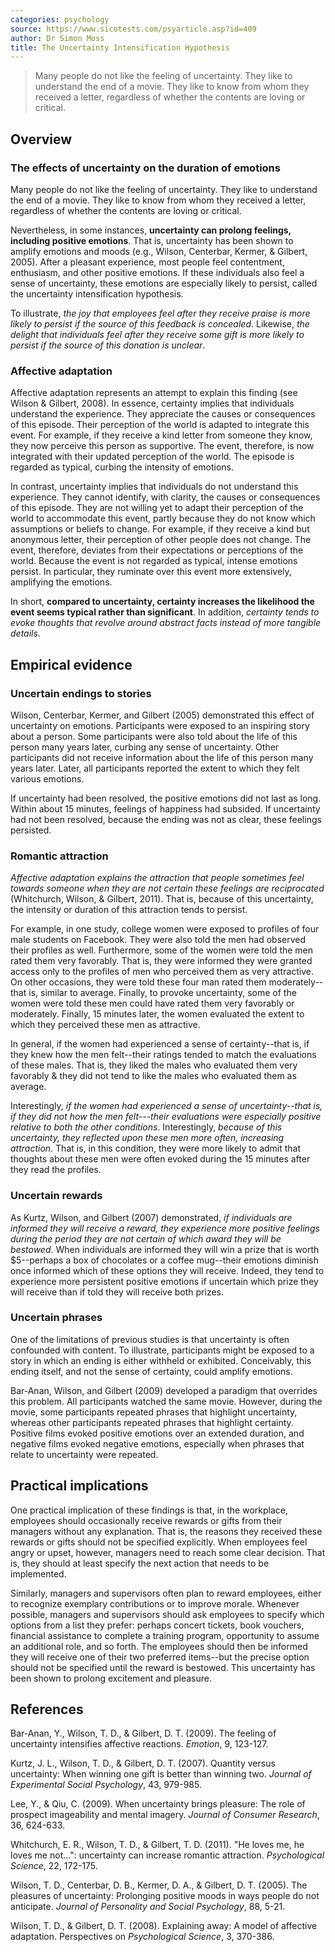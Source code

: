 ```yaml
---
categories: psychology
source: https://www.sicotests.com/psyarticle.asp?id=409
author: Dr Simon Moss
title: The Uncertainty Intensification Hypothesis
---
```


> Many people do not like the feeling of uncertainty.  They like to understand
> the end of a movie.  They like to know from whom they received a letter,
> regardless of whether the contents are loving or critical.

## Overview

### The effects of uncertainty on the duration of emotions

Many people do not like the feeling of uncertainty. They like to understand the
end of a movie. They like to know from whom they received a letter, regardless
of whether the contents are loving or critical.

Nevertheless, in some instances, **uncertainty can prolong feelings, including
positive emotions**. That is, uncertainty has been shown to amplify emotions
and moods (e.g., Wilson, Centerbar, Kermer, & Gilbert, 2005). After a pleasant
experience, most people feel contentment, enthusiasm, and other positive
emotions. If these individuals also feel a sense of uncertainty, these emotions
are especially likely to persist, called the uncertainty intensification
hypothesis.

To illustrate, *the joy that employees feel after they receive praise is more
likely to persist if the source of this feedback is concealed*. Likewise, *the
delight that individuals feel after they receive some gift is more likely to
persist if the source of this donation is unclear*.

### Affective adaptation

Affective adaptation represents an attempt to explain this finding (see Wilson
& Gilbert, 2008). In essence, certainty implies that individuals understand the
experience. They appreciate the causes or consequences of this episode. Their
perception of the world is adapted to integrate this event. For example, if
they receive a kind letter from someone they know, they now perceive this
person as supportive. The event, therefore, is now integrated with their
updated perception of the world. The episode is regarded as typical, curbing
the intensity of emotions.

In contrast, uncertainty implies that individuals do not understand this
experience. They cannot identify, with clarity, the causes or consequences of
this episode. They are not willing yet to adapt their perception of the world
to accommodate this event, partly because they do not know which assumptions or
beliefs to change. For example, if they receive a kind but anonymous letter,
their perception of other people does not change. The event, therefore,
deviates from their expectations or perceptions of the world. Because the event
is not regarded as typical, intense emotions persist. In particular, they
ruminate over this event more extensively, amplifying the emotions.

In short, **compared to uncertainty, certainty increases the likelihood the
event seems typical rather than significant**. In addition, *certainty tends to
evoke thoughts that revolve around abstract facts instead of more tangible
details*.

## Empirical evidence

### Uncertain endings to stories

Wilson, Centerbar, Kermer, and Gilbert (2005) demonstrated this effect of
uncertainty on emotions. Participants were exposed to an inspiring story about
a person. Some participants were also told about the life of this person many
years later, curbing any sense of uncertainty. Other participants did not
receive information about the life of this person many years later. Later, all
participants reported the extent to which they felt various emotions.

If uncertainty had been resolved, the positive emotions did not last as long.
Within about 15 minutes, feelings of happiness had subsided. If uncertainty had
not been resolved, because the ending was not as clear, these feelings
persisted.

### Romantic attraction

*Affective adaptation explains the attraction that people sometimes feel
towards someone when they are not certain these feelings are reciprocated*
(Whitchurch, Wilson, & Gilbert, 2011). That is, because of this uncertainty,
the intensity or duration of this attraction tends to persist.

For example, in one study, college women were exposed to profiles of four male
students on Facebook. They were also told the men had observed their profiles
as well. Furthermore, some of the women were told the men rated them very
favorably. That is, they were informed they were granted access only to the
profiles of men who perceived them as very attractive. On other occasions, they
were told these four man rated them moderately--that is, similar to average.
Finally, to provoke uncertainty, some of the women were told these men could
have rated them very favorably or moderately. Finally, 15 minutes later, the
women evaluated the extent to which they perceived these men as attractive.

In general, if the women had experienced a sense of certainty--that is, if they
knew how the men felt--their ratings tended to match the evaluations of these
males. That is, they liked the males who evaluated them very favorably & they
did not tend to like the males who evaluated them as average.

Interestingly, *if the women had experienced a sense of uncertainty--that is, if
they did not how the men felt---their evaluations were especially positive
relative to both the other conditions*. Interestingly, *because of this
uncertainty, they reflected upon these men more often, increasing attraction*.
That is, in this condition, they were more likely to admit that thoughts about
these men were often evoked during the 15 minutes after they read the profiles.

### Uncertain rewards

As Kurtz, Wilson, and Gilbert (2007) demonstrated, *if individuals are informed
they will receive a reward, they experience more positive feelings during the
period they are not certain of which award they will be bestowed*. When
individuals are informed they will win a prize that is worth $5--perhaps a box
of chocolates or a coffee mug--their emotions diminish once informed which of
these options they will receive. Indeed, they tend to experience more
persistent positive emotions if uncertain which prize they will receive than if
told they will receive both prizes.

### Uncertain phrases

One of the limitations of previous studies is that uncertainty is often
confounded with content. To illustrate, participants might be exposed to a
story in which an ending is either withheld or exhibited. Conceivably, this
ending itself, and not the sense of certainty, could amplify emotions.

Bar-Anan, Wilson, and Gilbert (2009) developed a paradigm that overrides this
problem. All participants watched the same movie. However, during the movie,
some participants repeated phrases that highlight uncertainty, whereas other
participants repeated phrases that highlight certainty. Positive films evoked
positive emotions over an extended duration, and negative films evoked negative
emotions, especially when phrases that relate to uncertainty were repeated.

## Practical implications

One practical implication of these findings is that, in the workplace,
employees should occasionally receive rewards or gifts from their managers
without any explanation. That is, the reasons they received these rewards or
gifts should not be specified explicitly. When employees feel angry or upset,
however, managers need to reach some clear decision. That is, they should at
least specify the next action that needs to be implemented.

Similarly, managers and supervisors often plan to reward employees, either to
recognize exemplary contributions or to improve morale. Whenever possible,
managers and supervisors should ask employees to specify which options from a
list they prefer: perhaps concert tickets, book vouchers, financial assistance
to complete a training program, opportunity to assume an additional role, and
so forth. The employees should then be informed they will receive one of their
two preferred items--but the precise option should not be specified until the
reward is bestowed. This uncertainty has been shown to prolong excitement and
pleasure.

## References

Bar-Anan, Y., Wilson, T. D., & Gilbert, D. T. (2009). The feeling of
uncertainty intensifies affective reactions. _Emotion_, 9, 123-127.

Kurtz, J. L., Wilson, T. D., & Gilbert, D. T. (2007). Quantity versus
uncertainty: When winning one gift is better than winning two. _Journal of
Experimental Social Psychology_, 43, 979-985.

Lee, Y., & Qiu, C. (2009). When uncertainty brings pleasure: The role of
prospect imageability and mental imagery. _Journal of Consumer Research_,
36, 624-633.

Whitchurch, E. R., Wilson, T. D., & Gilbert, T. D. (2011). "He loves me, he
loves me not...": uncertainty can increase romantic attraction.  _Psychological
Science_, 22, 172-175.

Wilson, T. D., Centerbar, D. B., Kermer, D. A., & Gilbert, D. T. (2005). The
pleasures of uncertainty: Prolonging positive moods in ways people do not
anticipate. _Journal of Personality and Social Psychology_, 88, 5-21.

Wilson, T. D., & Gilbert, D. T. (2008). Explaining away: A model of affective
adaptation. Perspectives on _Psychological Science_, 3, 370-386.

